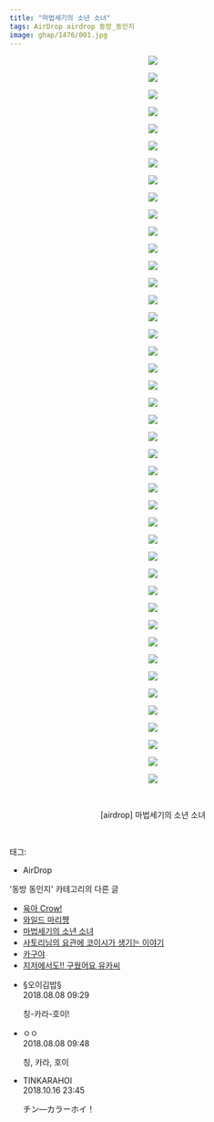 ```yaml
---
title: "마법세기의 소년 소녀"
tags: AirDrop airdrop 동방_동인지
image: ghap/1476/001.jpg
---
```

<div class="article">
<p style="text-align: center; clear: none; float: none;"><img src="{{ site.nasurl }}/ghap/1476/001.jpg"/></p>
<p style="text-align: center; clear: none; float: none;"><img src="{{ site.nasurl }}/ghap/1476/002.jpg"/></p>
<p style="text-align: center; clear: none; float: none;"><img src="{{ site.nasurl }}/ghap/1476/003.jpg"/></p>
<p style="text-align: center; clear: none; float: none;"><img src="{{ site.nasurl }}/ghap/1476/004.jpg"/></p>
<p style="text-align: center; clear: none; float: none;"><img src="{{ site.nasurl }}/ghap/1476/005.jpg"/></p>
<p style="text-align: center; clear: none; float: none;"><img src="{{ site.nasurl }}/ghap/1476/006.jpg"/></p>
<p style="text-align: center; clear: none; float: none;"><img src="{{ site.nasurl }}/ghap/1476/007.jpg"/></p>
<p style="text-align: center; clear: none; float: none;"><img src="{{ site.nasurl }}/ghap/1476/008.jpg"/></p>
<p style="text-align: center; clear: none; float: none;"><img src="{{ site.nasurl }}/ghap/1476/009.jpg"/></p>
<p style="text-align: center; clear: none; float: none;"><img src="{{ site.nasurl }}/ghap/1476/010.jpg"/></p>
<p style="text-align: center; clear: none; float: none;"><img src="{{ site.nasurl }}/ghap/1476/011.jpg"/></p>
<p style="text-align: center; clear: none; float: none;"><img src="{{ site.nasurl }}/ghap/1476/012.jpg"/></p>
<p style="text-align: center; clear: none; float: none;"><img src="{{ site.nasurl }}/ghap/1476/013.jpg"/></p>
<p style="text-align: center; clear: none; float: none;"><img src="{{ site.nasurl }}/ghap/1476/014.jpg"/></p>
<p style="text-align: center; clear: none; float: none;"><img src="{{ site.nasurl }}/ghap/1476/015.jpg"/></p>
<p style="text-align: center; clear: none; float: none;"><img src="{{ site.nasurl }}/ghap/1476/016.jpg"/></p>
<p style="text-align: center; clear: none; float: none;"><img src="{{ site.nasurl }}/ghap/1476/017.jpg"/></p>
<p style="text-align: center; clear: none; float: none;"><img src="{{ site.nasurl }}/ghap/1476/018.jpg"/></p>
<p style="text-align: center; clear: none; float: none;"><img src="{{ site.nasurl }}/ghap/1476/019.jpg"/></p>
<p style="text-align: center; clear: none; float: none;"><img src="{{ site.nasurl }}/ghap/1476/020.jpg"/></p>
<p style="text-align: center; clear: none; float: none;"><img src="{{ site.nasurl }}/ghap/1476/021.jpg"/></p>
<p style="text-align: center; clear: none; float: none;"><img src="{{ site.nasurl }}/ghap/1476/022.jpg"/></p>
<p style="text-align: center; clear: none; float: none;"><img src="{{ site.nasurl }}/ghap/1476/023.jpg"/></p>
<p style="text-align: center; clear: none; float: none;"><img src="{{ site.nasurl }}/ghap/1476/024.jpg"/></p>
<p style="text-align: center; clear: none; float: none;"><img src="{{ site.nasurl }}/ghap/1476/025.jpg"/></p>
<p style="text-align: center; clear: none; float: none;"><img src="{{ site.nasurl }}/ghap/1476/026.jpg"/></p>
<p style="text-align: center; clear: none; float: none;"><img src="{{ site.nasurl }}/ghap/1476/027.jpg"/></p>
<p style="text-align: center; clear: none; float: none;"><img src="{{ site.nasurl }}/ghap/1476/028.jpg"/></p>
<p style="text-align: center; clear: none; float: none;"><img src="{{ site.nasurl }}/ghap/1476/029.jpg"/></p>
<p style="text-align: center; clear: none; float: none;"><img src="{{ site.nasurl }}/ghap/1476/030.jpg"/></p>
<p style="text-align: center; clear: none; float: none;"><img src="{{ site.nasurl }}/ghap/1476/031.jpg"/></p>
<p style="text-align: center; clear: none; float: none;"><img src="{{ site.nasurl }}/ghap/1476/032.jpg"/></p>
<p style="text-align: center; clear: none; float: none;"><img src="{{ site.nasurl }}/ghap/1476/033.jpg"/></p>
<p style="text-align: center; clear: none; float: none;"><img src="{{ site.nasurl }}/ghap/1476/034.jpg"/></p>
<p style="text-align: center; clear: none; float: none;"><img src="{{ site.nasurl }}/ghap/1476/035.jpg"/></p>
<p style="text-align: center; clear: none; float: none;"><img src="{{ site.nasurl }}/ghap/1476/036.jpg"/></p>
<p style="text-align: center; clear: none; float: none;"><img src="{{ site.nasurl }}/ghap/1476/037.jpg"/></p>
<p style="text-align: center; clear: none; float: none;"><img src="{{ site.nasurl }}/ghap/1476/038.jpg"/></p>
<p style="text-align: center; clear: none; float: none;"><img src="{{ site.nasurl }}/ghap/1476/039.jpg"/></p>
<p style="text-align: center; clear: none; float: none;"><img src="{{ site.nasurl }}/ghap/1476/040.jpg"/></p>
<p style="text-align: center; clear: none; float: none;"><img src="{{ site.nasurl }}/ghap/1476/041.jpg"/></p>
<p style="text-align: center; clear: none; float: none;"><img src="{{ site.nasurl }}/ghap/1476/042.jpg"/></p>
<p style="text-align: center; clear: none; float: none;"><img src="{{ site.nasurl }}/ghap/1476/043.jpg"/></p>
<p style="text-align: center; clear: none; float: none;"><br/></p>
<p style="text-align: center; clear: none; float: none;">[airdrop] 마법세기의 소년 소녀</p>
<p><br/></p>
</div><div class="tagTrail">
<p>태그: </p>
<ul>
<li>AirDrop</li>
</ul>
</div><div class="another">
<p>'동방 동인지' 카테고리의 다른 글</p>
<ul>
<li><a href="/2016-08-11-ghap_1479">육아 Crow!</a></li>
<li><a href="/2016-08-11-ghap_1478">와일드 마리쨩</a></li>
<li><a href="/2016-08-11-ghap_1476">마법세기의 소년 소녀</a></li>
<li><a href="/2016-08-10-ghap_1475">사토리님의 요관에 코이시가 생기는 이야기</a></li>
<li><a href="/2016-08-10-ghap_1473">카구야</a></li>
<li><a href="/2016-08-10-ghap_1472">지저에서도!! 구웠어요 유카씨</a></li>
</ul>
</div><div class="cb_module cb_fluid">
<div class="cb_wrt cb_profile">
<div class="comment">
<ul>
<li class="cb_thumb_off" id="comment15303284">
<div class="cb_comment_area">
<div class="cb_info_area">
<div class="cb_section">
<span class="cb_nick_name">§오이김밥§</span>
</div>
<div class="cb_section">
<span class="cb_date">2018.08.08 09:29 </span>
</div>
</div>
<div class="cb_dsc_comment">
<p class="cb_dsc">
											칭-카라-호이!
										</p>
</div>
</div></li>
<li class="cb_thumb_off" id="comment15303298">
<div class="cb_comment_area">
<div class="cb_info_area">
<div class="cb_section">
<span class="cb_nick_name">ㅇㅇ</span>
</div>
<div class="cb_section">
<span class="cb_date">2018.08.08 09:48 </span>
</div>
</div>
<div class="cb_dsc_comment">
<p class="cb_dsc">
											칭, 카라, 호이
										</p>
</div>
</div></li>
<li class="cb_thumb_off" id="comment15356811">
<div class="cb_comment_area">
<div class="cb_info_area">
<div class="cb_section">
<span class="cb_nick_name">TINKARAHOI</span>
</div>
<div class="cb_section">
<span class="cb_date">2018.10.16 23:45 </span>
</div>
</div>
<div class="cb_dsc_comment">
<p class="cb_dsc">
											チン―カラーホイ！
										</p>
</div>
</div></li>
</ul>
</div>
</div><!-- commentList close -->
</div>
<br/>
<p id="refer"></p>
<br/>
